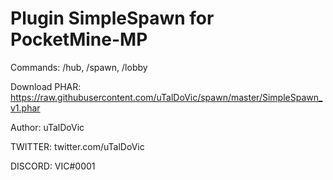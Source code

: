 # Plugin SimpleSpawn for PocketMine-MP

Commands: /hub, /spawn, /lobby

Download PHAR: https://raw.githubusercontent.com/uTalDoVic/spawn/master/SimpleSpawn_v1.phar

Author: uTalDoVic

TWITTER: twitter.com/uTalDoVic

DISCORD: VIC#0001
